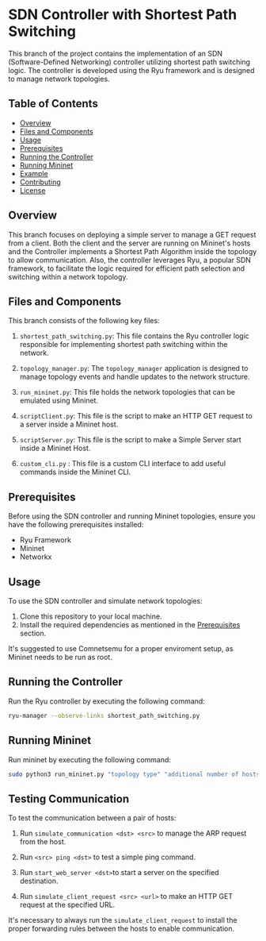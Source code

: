 # SDN Controller with Shortest Path Switching

This branch of the project contains the implementation of an SDN (Software-Defined Networking) controller utilizing shortest path switching logic. The controller is developed using the Ryu framework and is designed to manage network topologies.

## Table of Contents

- [Overview](#overview)
- [Files and Components](#files-and-components)
- [Usage](#usage)
- [Prerequisites](#prerequisites)
- [Running the Controller](#running-the-controller)
- [Running Mininet](#running-mininet)
- [Example](#example)
- [Contributing](#contributing)
- [License](#license)

## Overview

This branch focuses on deploying a simple server to manage a GET request from a client. Both the client and the server are running on Mininet's hosts and the Controller implements a Shortest Path Algorithm inside the topology to allow communication. Also, the controller leverages Ryu, a popular SDN framework, to facilitate the logic required for efficient path selection and switching within a network topology.

## Files and Components

This branch consists of the following key files:

1. `shortest_path_switching.py`: This file contains the Ryu controller logic responsible for implementing shortest path switching within the network.

2. `topology_manager.py`: The `topology_manager` application is designed to manage topology events and handle updates to the network structure.

3. `run_mininet.py`: This file holds the network topologies that can be emulated using Mininet.

4. `scriptClient.py`: This file is the script to make an HTTP GET request to a server inside a Mininet host.

5. `scriptServer.py`: This file is the script to make a Simple Server start inside a Mininet Host.

6. `custom_cli.py` : This file is a custom CLI interface to add useful commands inside the Mininet CLI.

## Prerequisites

Before using the SDN controller and running Mininet topologies, ensure you have the following prerequisites installed:

- Ryu Framework
- Mininet
- Networkx

## Usage

To use the SDN controller and simulate network topologies:

1. Clone this repository to your local machine.
2. Install the required dependencies as mentioned in the [Prerequisites](#prerequisites) section.

It's suggested to use Comnetsemu for a proper enviroment setup, as Mininet needs to be run as root.

## Running the Controller

Run the Ryu controller by executing the following command:

```bash
ryu-manager --observe-links shortest_path_switching.py
```

## Running Mininet
Run mininet by executing the following command:

```bash
sudo python3 run_mininet.py "topology type" "additional number of hosts"
```

## Testing Communication

To test the communication between a pair of hosts:

1. Run `simulate_communication <dst> <src>` to manage the ARP request from the host.

2. Run `<src> ping <dst>` to test a simple ping command.

3. Run `start_web_server <dst>`to start a server on the specified destination.

4. Run `simulate_client_request <src> <url>` to make an HTTP GET request at the specified URL.

It's necessary to always run the `simulate_client_request` to install the proper forwarding rules between the hosts to enable communication.



